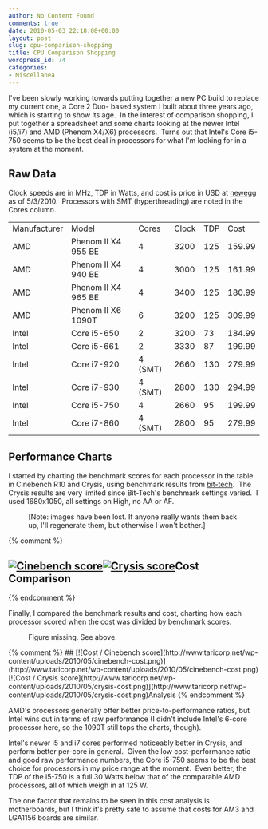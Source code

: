 ```yaml
---
author: No Content Found
comments: true
date: 2010-05-03 22:18:08+00:00
layout: post
slug: cpu-comparison-shopping
title: CPU Comparison Shopping
wordpress_id: 74
categories:
- Miscellanea
---
```


I've been slowly working towards putting together a new PC build to replace my
current one, a Core 2 Duo- based system I built about three years ago, which is
starting to show its age.  In the interest of comparison shopping, I put
together a spreadsheet and some charts looking at the newer Intel (i5/i7) and
AMD (Phenom X4/X6) processors.  Turns out that Intel's Core i5-750 seems to be
the best deal in processors for what I'm looking for in a system at the moment.

## Raw Data

Clock speeds are in MHz, TDP in Watts, and cost is price in USD at [newegg](http://www.newegg.com/) as of 5/3/2010.  Processors with SMT (hyperthreading) are noted in the Cores column.

<table >
<tbody >
<tr >
<td >Manufacturer </td>
<td >Model </td>
<td >Cores </td>
<td >Clock </td>
<td >TDP </td>
<td >Cost </td>
</tr>
<tr >
<td >AMD </td>
<td >Phenom II X4 955 BE </td>
<td >4 </td>
<td >3200 </td>
<td >125 </td>
<td >159.99 </td>
</tr>
<tr >
<td >AMD </td>
<td >Phenom II X4 940 BE </td>
<td >4 </td>
<td >3000 </td>
<td >125 </td>
<td >161.99 </td>
</tr>
<tr >

<td >AMD
</td>

<td >Phenom II X4 965 BE
</td>

<td >4
</td>

<td >3400
</td>

<td >125
</td>

<td >180.99
</td>
</tr>
<tr >

<td >AMD
</td>

<td >Phenom II X6 1090T
</td>

<td >6
</td>

<td >3200
</td>

<td >125
</td>

<td >309.99
</td>
</tr>
<tr >

<td >Intel
</td>

<td >Core i5-650
</td>

<td >2
</td>

<td >3200
</td>

<td >73
</td>

<td >184.99
</td>
</tr>
<tr >

<td >Intel
</td>

<td >Core i5-661
</td>

<td >2
</td>

<td >3330
</td>

<td >87
</td>

<td >199.99
</td>
</tr>
<tr >

<td >Intel
</td>

<td >Core i7-920
</td>

<td >4 (SMT)
</td>

<td >2660
</td>

<td >130
</td>

<td >279.99
</td>
</tr>
<tr >

<td >Intel
</td>

<td >Core i7-930
</td>

<td >4 (SMT)
</td>

<td >2800
</td>

<td >130
</td>

<td >294.99
</td>
</tr>
<tr >

<td >Intel
</td>

<td >Core i5-750
</td>

<td >4
</td>

<td >2660
</td>

<td >95
</td>

<td >199.99
</td>
</tr>
<tr >

<td >Intel
</td>

<td >Core i7-860
</td>

<td >4 (SMT)
</td>

<td >2800
</td>

<td >95
</td>

<td >279.99
</td>
</tr>
</tbody>
</table>

<!-- more -->

## Performance Charts

I started by charting the benchmark scores for each processor in the table in
Cinebench R10 and Crysis, using benchmark results from
[bit-tech](http://www.bit-tech.net/).  The Crysis results are very limited since
Bit-Tech's benchmark settings varied.  I used 1680x1050, all settings on High,
no AA or AF.

<figure>
[Note: images have been lost.
If anyone really wants them back up, I'll regenerate them, but otherwise I won't bother.]
</figure>

{% comment %}
## [![Cinebench score](http://www.taricorp.net/wp-content/uploads/2010/05/cinebench.png)](http://www.taricorp.net/wp/wp-content/uploads/2010/05/cinebench.png)[![Crysis score](http://www.taricorp.net/wp-content/uploads/2010/05/crysis.png)](http://www.taricorp.net/wp-content/uploads/2010/05/crysis.png)Cost Comparison
{% endcomment %}

Finally, I compared the benchmark results and cost, charting how each processor
scored when the cost was divided by benchmark scores.

<figure>
Figure missing. See above.
</figure>
{% comment %}
## [![Cost / Cinebench score](http://www.taricorp.net/wp-content/uploads/2010/05/cinebench-cost.png)](http://www.taricorp.net/wp-content/uploads/2010/05/cinebench-cost.png)[![Cost / Crysis score](http://www.taricorp.net/wp-content/uploads/2010/05/crysis-cost.png)](http://www.taricorp.net/wp-content/uploads/2010/05/crysis-cost.png)Analysis
{% endcomment %}

AMD's processors generally offer better price-to-performance ratios, but Intel
wins out in terms of raw performance (I didn't include Intel's 6-core processor
here, so the 1090T still tops the charts, though).

Intel's newer i5 and i7 cores performed noticeably better in Crysis, and perform
better per-core in general.  Given the low cost-performance ratio and good raw
performance numbers, the Core i5-750 seems to be the best choice for processors
in my price range at the moment.  Even better, the TDP of the i5-750 is a full
30 Watts below that of the comparable AMD processors, all of which weigh in at
125 W.

The one factor that remains to be seen in this cost analysis is motherboards,
but I think it's pretty safe to assume that costs for AM3 and LGA1156 boards are
similar.
